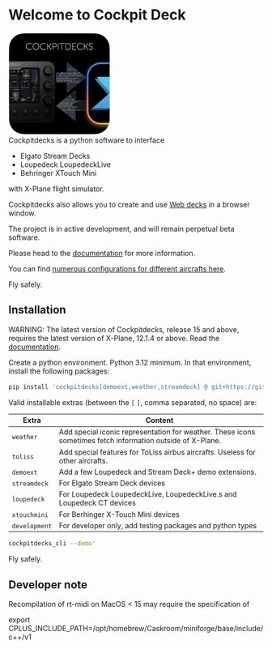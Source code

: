 # Welcome to Cockpit Deck

<div float="right">
<img src="https://github.com/devleaks/cockpitdecks/raw/main/cockpitdecks/resources/icon.png" width="200" alt="Cockpitdecks icon"/>
</div>
Cockpitdecks is a python software to interface

- Elgato Stream Decks
- Loupedeck LoupedeckLive
- Behringer XTouch Mini

with X-Plane flight simulator.

Cockpitdecks also allows you to create and use [Web decks](https://devleaks.github.io/cockpitdecks-docs/Extending/Web%20Decks/) in a browser window.

The project is in active development, and will remain perpetual beta software.

Please head to the [documentation](https://devleaks.github.io/cockpitdecks-docs/) for more information.

You can find [numerous configurations for different aircrafts here](https://github.com/dlicudi/cockpitdecks-configs).

Fly safely.


## Installation


WARNING: The latest version of Cockpitdecks, release 15 and above, requires the latest version of X-Plane, 12.1.4 or above.
Read the [documentation](https://devleaks.github.io/cockpitdecks-docs/Installation/).

Create a python environment. Python 3.12 minimum.
In that environment, install the following packages:

```sh
pip install 'cockpitdecks[demoext,weather,streamdeck] @ git+https://github.com/devleaks/cockpitdecks.git'
```

Valid installable extras (between the `[` `]`, comma separated, no space) are:

| Extra              | Content                                                                                                    |
| ------------------ | ---------------------------------------------------------------------------------------------------------- |
| `weather`          | Add special iconic representation for weather. These icons sometimes fetch information outside of X-Plane. |
| `toliss`           | Add special features for ToLiss airbus aircrafts. Useless for other aircrafts.                             |
| `demoext`          | Add a few Loupedeck and Stream Deck+ demo extensions.                                                      |
| `streamdeck`       | For Elgato Stream Deck devices                                                                             |
| `loupedeck`        | For Loupedeck LoupedeckLive, LoupedeckLive.s and Loupedeck CT devices                                      |
| `xtouchmini`       | For Berhinger X-Touch Mini devices                                                                         |
| `development`      | For developer only, add testing packages and python types                                                  |


```sh
cockpitdecks_cli --demo'
```

Fly safely.


## Developer note

Recompilation of rt-midi on MacOS < 15 may require the specification of

export CPLUS_INCLUDE_PATH=/opt/homebrew/Caskroom/miniforge/base/include/c++/v1


